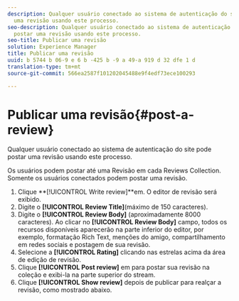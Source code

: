 ```yaml
---
description: Qualquer usuário conectado ao sistema de autenticação do site pode postar
  uma revisão usando este processo.
seo-description: Qualquer usuário conectado ao sistema de autenticação do site pode
  postar uma revisão usando este processo.
seo-title: Publicar uma revisão
solution: Experience Manager
title: Publicar uma revisão
uuid: b 5744 b 06-9 e 6 b -425 b -9 a 49-a 919 d 32 dfe 1 d
translation-type: tm+mt
source-git-commit: 566ea2587f101202045488e9f4edf73ece100293

---
```



# Publicar uma revisão{#post-a-review}

Qualquer usuário conectado ao sistema de autenticação do site pode postar uma revisão usando este processo.

Os usuários podem postar até uma Revisão em cada Reviews Collection. Somente os usuários conectados podem postar uma revisão.

1. Clique **[!UICONTROL Write review]**em. O editor de revisão será exibido.
1. Digite o **[!UICONTROL Review Title]**(máximo de 150 caracteres).
1. Digite o **[!UICONTROL Review Body]** (aproximadamente 8000 caracteres). Ao clicar no **[!UICONTROL Review Body]** campo, todos os recursos disponíveis aparecerão na parte inferior do editor, por exemplo, formatação Rich Text, menções do amigo, compartilhamento em redes sociais e postagem de sua revisão.
1. Selecione a **[!UICONTROL Rating]** clicando nas estrelas acima da área de edição de revisão.
1. Clique **[!UICONTROL Post review]** em para postar sua revisão na coleção e exibi-la na parte superior do stream.
1. Clique **[!UICONTROL Show review]** depois de publicar para realçar a revisão, como mostrado abaixo.
